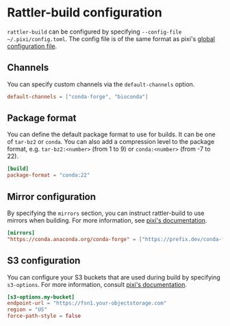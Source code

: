 # Rattler-build configuration

`rattler-build` can be configured by specifying `--config-file ~/.pixi/config.toml`.
The config file is of the same format as pixi's [global configuration file](https://pixi.sh/latest/reference/pixi_configuration/).

## Channels

You can specify custom channels via the `default-channels` option.

```toml title="config.toml"
default-channels = ["conda-forge", "bioconda"]
```

## Package format

You can define the default package format to use for builds.
It can be one of `tar-bz2` or `conda`.
You can also add a compression level to the package format, e.g. `tar-bz2:<number>` (from 1 to 9) or `conda:<number>` (from -7 to 22).

```toml title="config.toml"
[build]
package-format = "conda:22"
```

## Mirror configuration

By specifying the `mirrors` section, you can instruct rattler-build to use mirrors when building.
For more information, see [pixi's documentation](https://pixi.sh/latest/reference/pixi_configuration/#mirror-configuration).

```toml title="config.toml"
[mirrors]
"https://conda.anaconda.org/conda-forge" = ["https://prefix.dev/conda-forge"]
```

## S3 configuration

You can configure your S3 buckets that are used during build by specifying `s3-options`. For more information, consult [pixi's documentation](https://pixi.sh/latest/deployment/s3/).

```toml title="config.toml"
[s3-options.my-bucket]
endpoint-url = "https://fsn1.your-objectstorage.com"
region = "US"
force-path-style = false
```
